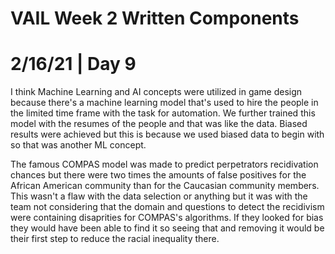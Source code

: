 # VAIL Week 2 Written Components

# 2/16/21 | Day 9

I think Machine Learning and AI concepts were utilized in game design because there's a machine learning model that's used to hire the people in the limited time frame with the task for automation. We further trained this model with the resumes of the people and that was like the data. Biased results were achieved but this is because we used biased data to begin with so that was another ML concept.

The famous COMPAS model was made to predict perpetrators recidivation chances but there were two times the amounts of false positives for the African American community than for the Caucasian community members. This wasn't a flaw with the data selection or anything but it was with the team not considering that the domain and questions to detect the recidivism were containing disaprities for COMPAS's algorithms. If they looked for bias they would have been able to find it so seeing that and removing it would be their first step to reduce the racial inequality there. 





